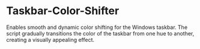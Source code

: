 # Taskbar-Color-Shifter
Enables smooth and dynamic color shifting for the Windows taskbar. The script gradually transitions the color of the taskbar from one hue to another, creating a visually appealing effect.
